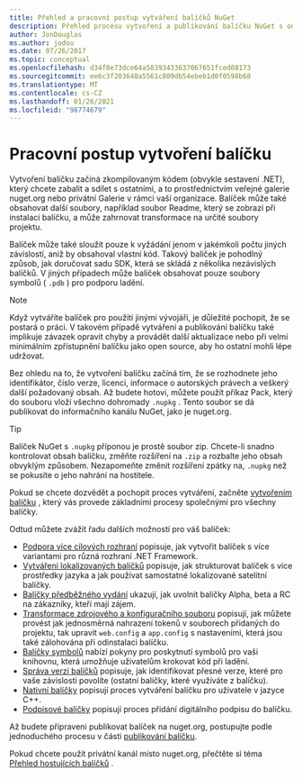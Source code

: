 ```yaml
---
title: Přehled a pracovní postup vytváření balíčků NuGet
description: Přehled procesu vytvoření a publikování balíčku NuGet s odkazy na jiné konkrétní části procesu.
author: JonDouglas
ms.author: jodou
ms.date: 07/26/2017
ms.topic: conceptual
ms.openlocfilehash: d34f8e73dce64a58393433637067651fced08173
ms.sourcegitcommit: ee6c3f203648a5561c809db54ebeb1d0f0598b68
ms.translationtype: MT
ms.contentlocale: cs-CZ
ms.lasthandoff: 01/26/2021
ms.locfileid: "98774679"
---
```

# <a name="package-creation-workflow"></a>Pracovní postup vytvoření balíčku

Vytvoření balíčku začíná zkompilovaným kódem (obvykle sestavení .NET), který chcete zabalit a sdílet s ostatními, a to prostřednictvím veřejné galerie nuget.org nebo privátní Galerie v rámci vaší organizace. Balíček může také obsahovat další soubory, například soubor Readme, který se zobrazí při instalaci balíčku, a může zahrnovat transformace na určité soubory projektu.

Balíček může také sloužit pouze k vyžádání jenom v jakémkoli počtu jiných závislostí, aniž by obsahoval vlastní kód. Takový balíček je pohodlný způsob, jak doručovat sadu SDK, která se skládá z několika nezávislých balíčků. V jiných případech může balíček obsahovat pouze soubory symbolů ( `.pdb` ) pro podporu ladění.

> [!Note]
> Když vytváříte balíček pro použití jinými vývojáři, je důležité pochopit, že se postará o práci. V takovém případě vytváření a publikování balíčku také implikuje závazek opravit chyby a provádět další aktualizace nebo při velmi minimálním zpřístupnění balíčku jako open source, aby ho ostatní mohli lépe udržovat.

Bez ohledu na to, že vytvoření balíčku začíná tím, že se rozhodnete jeho identifikátor, číslo verze, licenci, informace o autorských právech a veškerý další požadovaný obsah. Až budete hotovi, můžete použít příkaz Pack, který do souboru vloží všechno dohromady `.nupkg` . Tento soubor se dá publikovat do informačního kanálu NuGet, jako je nuget.org.

> [!Tip]
> Balíček NuGet s `.nupkg` příponou je prostě soubor zip. Chcete-li snadno kontrolovat obsah balíčku, změňte rozšíření na `.zip` a rozbalte jeho obsah obvyklým způsobem. Nezapomeňte změnit rozšíření zpátky na, `.nupkg` než se pokusíte o jeho nahrání na hostitele.

Pokud se chcete dozvědět a pochopit proces vytváření, začněte [vytvořením balíčku](../create-packages/creating-a-package.md) , který vás provede základními procesy společnými pro všechny balíčky.

Odtud můžete zvážit řadu dalších možností pro váš balíček:

- [Podpora více cílových rozhraní](../create-packages/supporting-multiple-target-frameworks.md) popisuje, jak vytvořit balíček s více variantami pro různá rozhraní .NET Framework.
- [Vytváření lokalizovaných balíčků](../create-packages/creating-localized-packages.md) popisuje, jak strukturovat balíček s více prostředky jazyka a jak používat samostatné lokalizované satelitní balíčky.
- [Balíčky předběžného vydání](../create-packages/prerelease-packages.md) ukazují, jak uvolnit balíčky Alpha, beta a RC na zákazníky, kteří mají zájem.
- [Transformace zdrojového a konfiguračního souboru](../create-packages/source-and-config-file-transformations.md) popisují, jak můžete provést jak jednosměrná nahrazení tokenů v souborech přidaných do projektu, tak upravit `web.config` a `app.config` s nastaveními, která jsou také zálohována při odinstalaci balíčku.
- [Balíčky symbolů](../create-packages/symbol-packages-snupkg.md) nabízí pokyny pro poskytnutí symbolů pro vaši knihovnu, která umožňuje uživatelům krokovat kód při ladění.
- [Správa verzí balíčků](../concepts/package-versioning.md) popisuje, jak identifikovat přesné verze, které pro vaše závislosti povolíte (ostatní balíčky, které využíváte z balíčku).
- [Nativní balíčky](../guides/native-packages.md) popisují proces vytváření balíčku pro uživatele v jazyce C++.
- [Podpisové balíčky](../create-packages/sign-a-package.md) popisují proces přidání digitálního podpisu do balíčku.

Až budete připraveni publikovat balíček na nuget.org, postupujte podle jednoduchého procesu v části [publikování balíčku](../nuget-org/publish-a-package.md).

Pokud chcete použít privátní kanál místo nuget.org, přečtěte si téma [Přehled hostujících balíčků](../hosting-packages/overview.md) .

